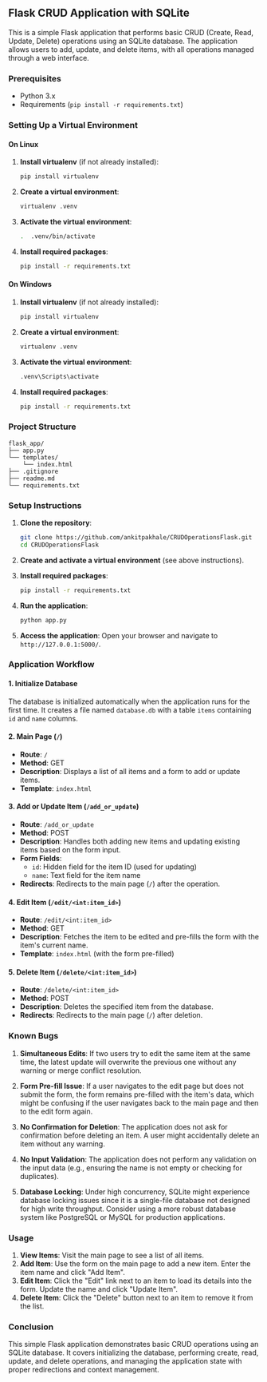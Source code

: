 ## Flask CRUD Application with SQLite

This is a simple Flask application that performs basic CRUD (Create, Read, Update, Delete) operations using an SQLite database. The application allows users to add, update, and delete items, with all operations managed through a web interface.

### Prerequisites

- Python 3.x
- Requirements (`pip install -r requirements.txt`)

### Setting Up a Virtual Environment

#### On Linux

1. **Install virtualenv** (if not already installed):
    ```bash
    pip install virtualenv
    ```

2. **Create a virtual environment**:
    ```bash
    virtualenv .venv
    ```

3. **Activate the virtual environment**:
    ```bash
    .  .venv/bin/activate
    ```

4. **Install required packages**:
    ```bash
    pip install -r requirements.txt
    ```

#### On Windows

1. **Install virtualenv** (if not already installed):
    ```bash
    pip install virtualenv
    ```

2. **Create a virtual environment**:
    ```bash
    virtualenv .venv
    ```

3. **Activate the virtual environment**:
    ```bash
    .venv\Scripts\activate
    ```

4. **Install required packages**:
    ```bash
    pip install -r requirements.txt
    ```

### Project Structure

```
flask_app/
├── app.py
└── templates/
    └── index.html
├── .gitignore
├── readme.md
└── requirements.txt
```

### Setup Instructions

1. **Clone the repository**:
    ```bash
    git clone https://github.com/ankitpakhale/CRUDOperationsFlask.git
    cd CRUDOperationsFlask
    ```

2. **Create and activate a virtual environment** (see above instructions).

3. **Install required packages**:
    ```bash
    pip install -r requirements.txt
    ```

4. **Run the application**:
    ```bash
    python app.py
    ```

5. **Access the application**:
    Open your browser and navigate to `http://127.0.0.1:5000/`.

### Application Workflow

#### 1. Initialize Database

The database is initialized automatically when the application runs for the first time. It creates a file named `database.db` with a table `items` containing `id` and `name` columns.

#### 2. Main Page (`/`)

- **Route**: `/`
- **Method**: GET
- **Description**: Displays a list of all items and a form to add or update items.
- **Template**: `index.html`

#### 3. Add or Update Item (`/add_or_update`)

- **Route**: `/add_or_update`
- **Method**: POST
- **Description**: Handles both adding new items and updating existing items based on the form input.
- **Form Fields**:
  - `id`: Hidden field for the item ID (used for updating)
  - `name`: Text field for the item name
- **Redirects**: Redirects to the main page (`/`) after the operation.

#### 4. Edit Item (`/edit/<int:item_id>`)

- **Route**: `/edit/<int:item_id>`
- **Method**: GET
- **Description**: Fetches the item to be edited and pre-fills the form with the item's current name.
- **Template**: `index.html` (with the form pre-filled)

#### 5. Delete Item (`/delete/<int:item_id>`)

- **Route**: `/delete/<int:item_id>`
- **Method**: POST
- **Description**: Deletes the specified item from the database.
- **Redirects**: Redirects to the main page (`/`) after deletion.


### Known Bugs

1. **Simultaneous Edits**: If two users try to edit the same item at the same time, the latest update will overwrite the previous one without any warning or merge conflict resolution.

2. **Form Pre-fill Issue**: If a user navigates to the edit page but does not submit the form, the form remains pre-filled with the item's data, which might be confusing if the user navigates back to the main page and then to the edit form again.

3. **No Confirmation for Deletion**: The application does not ask for confirmation before deleting an item. A user might accidentally delete an item without any warning.

4. **No Input Validation**: The application does not perform any validation on the input data (e.g., ensuring the name is not empty or checking for duplicates).

5. **Database Locking**: Under high concurrency, SQLite might experience database locking issues since it is a single-file database not designed for high write throughput. Consider using a more robust database system like PostgreSQL or MySQL for production applications.

### Usage

1. **View Items**: Visit the main page to see a list of all items.
2. **Add Item**: Use the form on the main page to add a new item. Enter the item name and click "Add Item".
3. **Edit Item**: Click the "Edit" link next to an item to load its details into the form. Update the name and click "Update Item".
4. **Delete Item**: Click the "Delete" button next to an item to remove it from the list.

### Conclusion

This simple Flask application demonstrates basic CRUD operations using an SQLite database. It covers initializing the database, performing create, read, update, and delete operations, and managing the application state with proper redirections and context management.